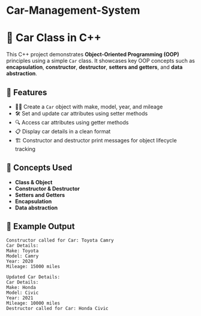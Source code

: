 # Car-Management-System

# 🚗 Car Class in C++

This C++ project demonstrates **Object-Oriented Programming (OOP)** principles using a simple `Car` class. It showcases key OOP concepts such as **encapsulation**, **constructor**, **destructor**, **setters and getters**, and **data abstraction**.

## 🔧 Features

- 👨‍🔧 Create a `Car` object with make, model, year, and mileage  
- 🛠️ Set and update car attributes using setter methods  
- 🔍 Access car attributes using getter methods  
- 📋 Display car details in a clean format  
- 🏗️ Constructor and destructor print messages for object lifecycle tracking

## 🧠 Concepts Used

- **Class & Object**
- **Constructor & Destructor**
- **Setters and Getters**
- **Encapsulation**
- **Data abstraction**

## 📌 Example Output

```
Constructor called for Car: Toyota Camry
Car Details:
Make: Toyota
Model: Camry
Year: 2020
Mileage: 15000 miles

Updated Car Details:
Car Details:
Make: Honda
Model: Civic
Year: 2021
Mileage: 10000 miles
Destructor called for Car: Honda Civic
```

